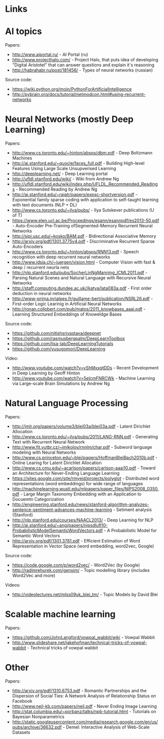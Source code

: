 Links
=====

AI topics
=========

Papers:
* http://www.aiportal.ru/ - AI Portal (ru)
* http://www.projecthalo.com/ - Project Halo, that puts idea of developing "Digital Aristotel" that can answer questions and explain it's reasoning
* http://habrahabr.ru/post/181456/ - Types of neural networks (russian)

Source code:
* https://wiki.python.org/moin/PythonForArtificialIntelligence
* http://pybrain.org/docs/tutorial/netmodcon.html#using-recurrent-networks

Neural Networks (mostly Deep Learning)
=============

Papers:
* http://www.cs.toronto.edu/~hinton/absps/dbm.pdf - Deep Boltzmann Machines
* http://ai.stanford.edu/~quocle/faces_full.pdf - Building High-level Features Using Large Scale Unsupverised Learning
* http://deeplearning.net/ - Deep Learning portal
* http://ufldl.stanford.edu/wiki/ - Wiki from Andrew Ng
* http://ufldl.stanford.edu/wiki/index.php/UFLDL_Recommended_Readings - Recommended Reading by Andrew Ng
* http://ai.stanford.edu/~rajatr/papers/expsc-shortversion.pdf - Exponential family sparse coding with application to
self-taught learning with text documents (NLP + DL)
* http://www.cs.toronto.edu/~ilya/pubs/ - Ilya Sutskever publications (U of T)
* https://www.elen.ucl.ac.be/Proceedings/esann/esannpdf/es2013-50.pdf - Auto-Encoder Pre-Training ofSegmented-Memory Recurrent Neural Networks
* http://sipi.usc.edu/~kosko/BAM.pdf - Bidirectional Associative Memory
* http://arxiv.org/pdf/1301.3775v4.pdf - Discriminative Recurrent Sparse Auto-Encoders
* http://www.cs.toronto.edu/~hinton/absps/RNN13.pdf - Speech recognition with deep recurrent neural networks
* http://www.idsia.ch/~juergen/vision.html - Computer Vision with fast & deep / recurrent neurla nets
* http://nlp.stanford.edu/pubs/SocherLinNgManning_ICML2011.pdf - Parsing Natural Scenes and Natural Language with Recursive Neural Networks
* http://staff.computing.dundee.ac.uk//katya/lata083a.pdf - First order deduction in neural networks
* http://www-prima.inrialpes.fr/guillame-bert/publication/NSRL26.pdf - First-order Logic Learinig in Artificial Neural Networks
* http://ronan.collobert.com/pub/matos/2011_knowbases_aaai.pdf - Learning Structured Embeddings of Knoweldge Bases

Source code:
* https://github.com/nitishsrivastava/deepnet
* https://github.com/rasmusbergpalm/DeepLearnToolbox
* https://github.com/lisa-lab/DeepLearningTutorials
* https://github.com/yusugomori/DeepLearning

Video:
* http://www.youtube.com/watch?v=vShMxxqtDDs - Recent Development in Deep Learning by Geoff Hinton
* http://www.youtube.com/watch?v=5elcmFNRCWk - Machine Learning via Large-scale Brain Simulations by Andrew Ng

Natural Language Processing
===========================

Papers:
* http://jmlr.org/papers/volume3/blei03a/blei03a.pdf - Latent Dirichlet Allocation
* http://www.cs.toronto.edu/~ilya/pubs/2011/LANG-RNN.pdf - Generating Text with Recurrent Neural Network
* http://www.fit.vutbr.cz/~imikolov/rnnlm/char.pdf - Subword language modeling with Neural Networks
* http://www.cs.princeton.edu/~blei/papers/HoffmanBleiBach2010b.pdf - Online Learing for Latent Dirichlet Allocation
* http://www.cs.cmu.edu/~acarlson/papers/carlson-aaai10.pdf - Toward an Architecture for Never-Ending Language Learning
* https://sites.google.com/site/rmyeid/projects/polyglot - Distributed word representations (word embeddings) for wide range of languages
* http://machinelearning.wustl.edu/mlpapers/paper_files/NIPS2008_0350.pdf - Large Margin Taxonomy Embedding with an Application to Docuemtn Categorization
* http://engineering.stanford.edu/news/stanford-algorithm-analyzes-sentence-sentiment-advances-machine-learning - Setiment analysis (Stanford)
* http://nlp.stanford.edu/courses/NAACL2013/ - Deep Learning for NLP
* http://ai.stanford.edu/~ang/papers/nipsdlufl10-ProbabilisticModelSemanticWordVectors.pdf - A Probabilistic Model for Semantic Word Vectors
* http://arxiv.org/pdf/1301.3781.pdf - Efficient Estimation of Word Representation in Vector Space (word embedding, word2vec, Google)

Source code:
* https://code.google.com/p/word2vec/ - Word2Vec (by Google)
* http://radimrehurek.com/gensim/ - Topic modelling library (includes Word2Vec and more)
    
Videos:
* http://videolectures.net/mlss09uk_blei_tm/ - Topic Models by David Blei

Scalable machine learning
=========================

Papers:
* https://github.com/JohnLangford/vowpal_wabbit/wiki - Vowpal Wabbit
* http://www.slideshare.net/jakehofman/technical-tricks-of-vowpal-wabbit - Technical tricks of vowpal wabbit

Other
=====

Papers:
* http://arxiv.org/pdf/1310.6753.pdf - Romantic Partnerships and the Dispersion of Social Ties: A Network Analysis of Relationship Status on Facebook
* http://www.neil-kb.com/papers/neil.pdf - Never Ending Image Learning
* http://stat.columbia.edu/~porbanz/talks/npb-tutorial.html - Tutorials on Bayesian Nonparametrics
* http://static.googleusercontent.com/media/research.google.com/en/us/pubs/archive/36632.pdf - Demel: Interactive Analysis of Web-Scale Datasets
